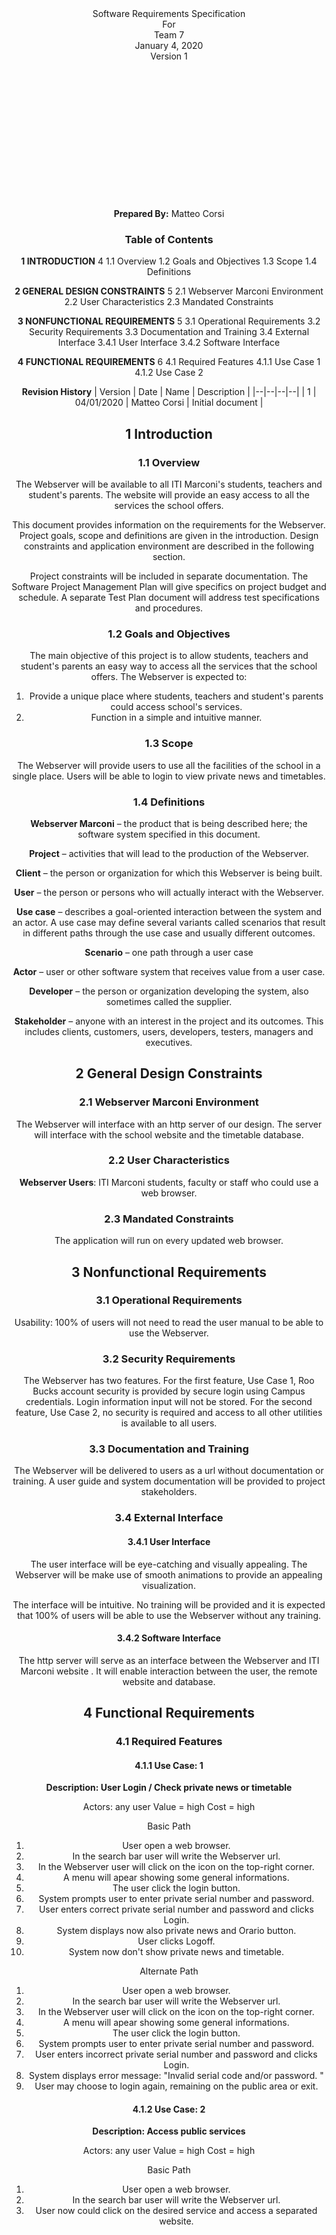 ﻿<center> Software Requirements Specification
<center>For
<center>Team 7
<center>January 4, 2020
<center>Version 1
<br>
<br>
<br>
<br>
<br>
<br>
<br>
<br>
<br>
<br>
<br>
<br>
<br>
<br>

**Prepared By:**
Matteo Corsi


### Table of Contents
**1 INTRODUCTION** 4
1.1 Overview
1.2 Goals and Objectives
1.3 Scope
1.4 Definitions

**2 GENERAL DESIGN CONSTRAINTS** 5
2.1 Webserver Marconi Environment
2.2 User Characteristics
2.3 Mandated Constraints

**3 NONFUNCTIONAL REQUIREMENTS** 5
3.1 Operational Requirements
3.2 Security Requirements
3.3 Documentation and Training
3.4 External Interface
3.4.1 User Interface
3.4.2 Software Interface

**4 FUNCTIONAL REQUIREMENTS** 6
4.1 Required Features
4.1.1 Use Case 1
4.1.2 Use Case 2
<br>

**Revision History**
| Version | Date | Name | Description |
|--|--|--|--|
| 1 | 04/01/2020 | Matteo Corsi | Initial document |



## 1  Introduction
### 1.1 Overview 
The Webserver will be available to all ITI Marconi's students, teachers and student's parents.
The website will provide an easy access to all the services the school offers.

This document provides information on the requirements for the Webserver. Project goals, scope and definitions are given in the introduction.  Design constraints and application environment are described in the following section.

Project constraints will be included in separate documentation.  The Software Project Management Plan will give specifics on project budget and schedule.  A separate Test Plan document will address  test specifications and procedures.

### 1.2 Goals and Objectives

The main objective of this project is to allow students, teachers and student's parents an easy way to access all the services that the school offers.
The Webserver is expected to:
1. Provide a unique place where students, teachers and student's parents could access school's services.
2. Function in a simple and intuitive manner.

### 1.3 Scope
The Webserver will provide users to use all the facilities of the school in a single place. Users will be able to login to view private news and timetables.

### 1.4 Definitions

**Webserver Marconi** – the product that is being described here; the software system specified in this document.

**Project** – activities that will lead to the production of the Webserver.

**Client** – the person or organization for which this Webserver is being built.

**User** – the person or persons who will actually interact with the Webserver.

**Use case** – describes a goal-oriented interaction between the system and an actor. A use case may define several variants called scenarios that result in different paths through the use case and usually different outcomes.

**Scenario** – one path through a user case

**Actor** – user or other software system that receives value from a user case.

**Developer** – the person or organization developing the system, also sometimes called the supplier.

**Stakeholder** – anyone with an interest in the project and its outcomes. This includes clients, customers, users, developers, testers, managers and executives.

## 2 General Design Constraints

### 2.1 Webserver Marconi Environment

The Webserver will interface with an http server of our design. The server will interface with the school website and the timetable database.

### 2.2 User Characteristics

**Webserver Users**: ITI Marconi students, faculty or staff who could use a web browser. 

### 2.3 Mandated Constraints

The application will run on every updated web browser. 

## 3 Nonfunctional Requirements

### 3.1 Operational Requirements

Usability: 100% of users will not need to read the user manual to be able to use the Webserver.

### 3.2 Security Requirements

The Webserver has two features.  For the first feature, Use Case 1, Roo Bucks account security is provided by secure login using Campus credentials. Login information input will not be stored.
For the second feature, Use Case 2, no security is required and access to all other utilities is available to all users.

### 3.3 Documentation and Training

The Webserver will be delivered to users as a url without documentation or training.  A user guide and system documentation will be provided to project stakeholders.

### 3.4 External Interface

#### 3.4.1 User Interface

The user interface will be eye-catching and visually appealing. The Webserver will be make use of smooth animations to provide an appealing visualization.

The interface will be intuitive. No training will be provided and it is expected that 100% of users will be able to use the Webserver without any training.

#### 3.4.2 Software Interface

The http server will serve as an interface between the Webserver and ITI Marconi website .  It will enable interaction between the user, the remote website and database.

## 4 Functional Requirements

### 4.1 Required Features

#### 4.1.1 Use Case: 1

**Description: User Login / Check private news or timetable**

Actors: any user
Value = high
Cost = high

Basic Path

1. User open a web browser.
2. In the search bar user will write the Webserver url.
3. In the Webserver user will click on the icon on the top-right corner.
4. A menu will apear showing some general informations.
5. The user click the login button.
6. System prompts user to enter private serial number and password.
7. User enters correct private serial number and password and clicks Login.
8. System displays now also private news and Orario button.
9. User clicks Logoff.
10. System now don't show private news and timetable. 

Alternate Path

1. User open a web browser.
2. In the search bar user will write the Webserver url.
3. In the Webserver user will click on the icon on the top-right corner.
4. A menu will apear showing some general informations.
5. The user click the login button.
6. System prompts user to enter private serial number and password.
7. User enters incorrect private serial number and password and clicks Login.
8. System displays error message: "Invalid serial code and/or password. "
9. User may choose to login again, remaining on the public area or exit.

#### 4.1.2 Use Case: 2

**Description: Access public services**

Actors: any user
Value = high
Cost = high

Basic Path

1. User open a web browser.
2. In the search bar user will write the Webserver url.
3. User now could click on the desired service and access a separated website.
